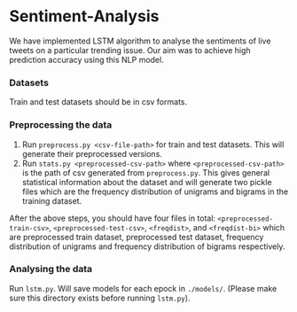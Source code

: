 # Sentiment-Analysis
We have implemented LSTM algorithm to analyse the sentiments of live tweets on a particular trending issue. Our aim was to achieve high prediction accuracy using this NLP model.

### Datasets
Train and test datasets should be in csv formats. 

### Preprocessing the data
1. Run `preprocess.py <csv-file-path>` for train and test datasets. This will generate their preprocessed versions. 
2. Run `stats.py <preprocessed-csv-path>` where `<preprocessed-csv-path>` is the path of csv generated from `preprocess.py`. This gives general statistical information about the dataset and will generate two pickle files which are the frequency distribution of unigrams and bigrams in the training dataset.

After the above steps, you should have four files in total: `<preprocessed-train-csv>`, `<preprocessed-test-csv>`, `<freqdist>`, and `<freqdist-bi>` which are preprocessed train dataset, preprocessed test dataset, frequency distribution of unigrams and frequency distribution of bigrams respectively.

### Analysing the data
Run `lstm.py`. Will save models for each epock in `./models/`. (Please make sure this directory exists before running `lstm.py`).

